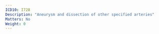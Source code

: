 ```yaml
---
ICD10: I728
Description: "Aneurysm and dissection of other specified arteries"
Matters: No
Weight: 0
---
```

